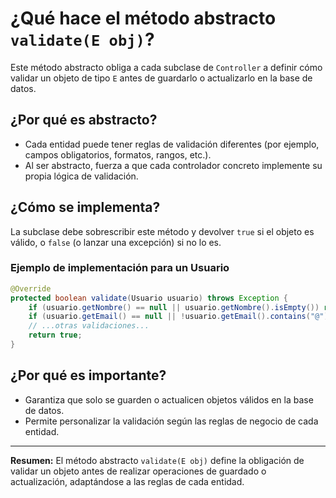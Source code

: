 # ¿Qué hace el método abstracto `validate(E obj)`?

Este método abstracto obliga a cada subclase de `Controller` a definir cómo validar un objeto de tipo `E` antes de guardarlo o actualizarlo en la base de datos.

## ¿Por qué es abstracto?
- Cada entidad puede tener reglas de validación diferentes (por ejemplo, campos obligatorios, formatos, rangos, etc.).
- Al ser abstracto, fuerza a que cada controlador concreto implemente su propia lógica de validación.

## ¿Cómo se implementa?
La subclase debe sobrescribir este método y devolver `true` si el objeto es válido, o `false` (o lanzar una excepción) si no lo es.

### Ejemplo de implementación para un Usuario
```java
@Override
protected boolean validate(Usuario usuario) throws Exception {
    if (usuario.getNombre() == null || usuario.getNombre().isEmpty()) return false;
    if (usuario.getEmail() == null || !usuario.getEmail().contains("@")) return false;
    // ...otras validaciones...
    return true;
}
```

## ¿Por qué es importante?
- Garantiza que solo se guarden o actualicen objetos válidos en la base de datos.
- Permite personalizar la validación según las reglas de negocio de cada entidad.

---

**Resumen:**
El método abstracto `validate(E obj)` define la obligación de validar un objeto antes de realizar operaciones de guardado o actualización, adaptándose a las reglas de cada entidad.
